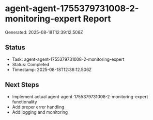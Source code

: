 # agent-agent-1755379731008-2-monitoring-expert Report

Generated: 2025-08-18T12:39:12.506Z

## Status
- Task: agent-agent-1755379731008-2-monitoring-expert
- Status: Completed
- Timestamp: 2025-08-18T12:39:12.506Z

## Next Steps
- Implement actual agent-agent-1755379731008-2-monitoring-expert functionality
- Add proper error handling
- Add logging and monitoring
